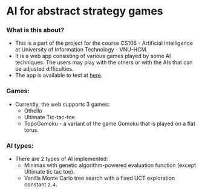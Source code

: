 # AI for abstract strategy games

### What is this about?
- This is a part of the project for the course CS106 - Artificial Intelligence at University of Information Technology - VNU-HCM.
- It is a web app consisting of various games played by some AI techniques. The users may play with the others or with the AIs that can be adjusted difficulties.
- The app is available to test at [here](https://thuanvonb.github.io/BoardGames).

### Games:
- Currently, the web supports 3 games:
  - Othello
  - Ultimate Tic-tac-toe
  - TopoGomoku - a variant of the game Gomoku that is played on a flat torus.

### AI types:
- There are 2 types of AI implemented:
  - Minimax with genetic algorithm-powered evaluation function (except Ultimate tic tac toe).
  - Vanilla Monte Carlo tree search with a fixed UCT exploration constant `2.4`.
